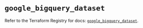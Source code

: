 # `google_bigquery_dataset`

Refer to the Terraform Registry for docs: [`google_bigquery_dataset`](https://registry.terraform.io/providers/hashicorp/google-beta/5.11.0/docs/resources/google_bigquery_dataset).
